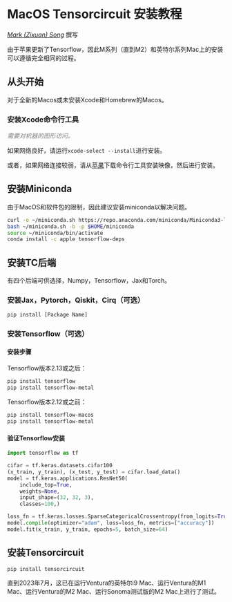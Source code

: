# MacOS Tensorcircuit 安装教程

[_Mark (Zixuan) Song_](https://marksong.tech) 撰写

由于苹果更新了Tensorflow，因此M系列（直到M2）和英特尔系列Mac上的安装可以遵循完全相同的过程。

## 从头开始

对于全新的Macos或未安装Xcode和Homebrew的Macos。

### 安装Xcode命令行工具

<font color=gray><em>需要对机器的图形访问。</em></font>

如果网络良好，请运行`xcode-select --install`进行安装。

或者，如果网络连接较弱，请从[苹果](https://developer.apple.com/download/more/)下载命令行工具安装映像，然后进行安装。

## 安装Miniconda

由于MacOS和软件包的限制，因此建议安装miniconda以解决问题。

```bash
curl -o ~/miniconda.sh https://repo.anaconda.com/miniconda/Miniconda3-latest-MacOSX-arm64.sh
bash ~/miniconda.sh -b -p $HOME/miniconda
source ~/miniconda/bin/activate
conda install -c apple tensorflow-deps
```

## 安装TC后端

有四个后端可供选择，Numpy，Tensorflow，Jax和Torch。

### 安装Jax，Pytorch，Qiskit，Cirq（可选）

```bash
pip install [Package Name]
```

### 安装Tensorflow（可选）

#### 安装步骤

Tensorflow版本2.13或之后：
```bash
pip install tensorflow
pip install tensorflow-metal
```

Tensorflow版本2.12或之前：
```bash
pip install tensorflow-macos
pip install tensorflow-metal
```

#### 验证Tensorflow安装

```python
import tensorflow as tf

cifar = tf.keras.datasets.cifar100
(x_train, y_train), (x_test, y_test) = cifar.load_data()
model = tf.keras.applications.ResNet50(
    include_top=True,
    weights=None,
    input_shape=(32, 32, 3),
    classes=100,)

loss_fn = tf.keras.losses.SparseCategoricalCrossentropy(from_logits=True)
model.compile(optimizer="adam", loss=loss_fn, metrics=["accuracy"])
model.fit(x_train, y_train, epochs=5, batch_size=64)
```

## 安装Tensorcircuit

```bash
pip install tensorcircuit
```

直到2023年7月，这已在运行Ventura的英特尔i9 Mac、运行Ventura的M1 Mac、运行Ventura的M2 Mac、运行Sonoma测试版的M2 Mac上进行了测试。